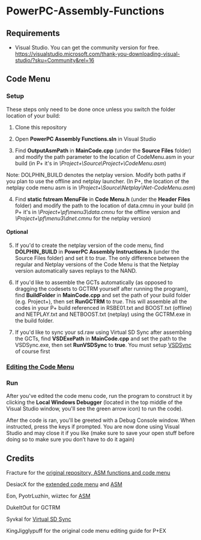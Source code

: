 # PowerPC-Assembly-Functions

## Requirements
- Visual Studio. You can get the community version for free. https://visualstudio.microsoft.com/thank-you-downloading-visual-studio/?sku=Community&rel=16

## Code Menu

### Setup 

These steps only need to be done once unless you switch the folder location of your build:

1. Clone this repository

2. Open **PowerPC Assembly Functions.sln** in Visual Studio

3. Find **OutputAsmPath** in **MainCode.cpp** (under the **Source Files** folder) and modify the path parameter to the location of CodeMenu.asm in your build (in P+ it's in *\Project+\Source\Project+\CodeMenu.asm*)

Note: DOLPHIN_BUILD denotes the netplay version. Modify both paths if you plan to use the offline and netplay launcher. (In P+, the location of the netplay code menu asm is in *\Project+\Source\Netplay\Net-CodeMenu.asm*)

4. Find **static fstream MenuFile** in **Code Menu.h** (under the **Header Files** folder) and modify the path to the location of data.cmnu in your build (in P+ it's in *\Project+\pf\menu3\data.cmnu* for the offline version and *\Project+\pf\menu3\dnet.cmnu* for the netplay version)

#### Optional

5. If you'd to create the netplay version of the code menu, find **DOLPHIN_BUILD** in **PowerPC Assembly Instructions.h** (under the Source Files folder) and set it to *true*. The only difference between the regular and Netplay versions of the Code Menu is that the Netplay version automatically saves replays to the NAND.

6. If you'd like to assemble the GCTs automatically (as opposed to dragging the codesets to GCTRM yourself after running the program), find **BuildFolder** in **MainCode.cpp** and set the path of your build folder (e.g. Project+), then set **RunGCTRM** to *true*. This will assemble all the codes in your P+ build referenced in RSBE01.txt and BOOST.txt (offline) and NETPLAY.txt and NETBOOST.txt (netplay) using the GCTRM.exe in the build folder.

7. If you'd like to sync your sd.raw using Virtual SD Sync after assembling the GCTs, find **VSDExePath** in **MainCode.cpp** and set the path to the VSDSync.exe, then set **RunVSDSync** to **true**. You must setup [VSDSync](http://forums.kc-mm.com/index.php?topic=79470) of course first

### [Editing the Code Menu](Code%20Menu%20Editing.md)


### Run

After you've edited the code menu code, run the program to construct it by clicking the **Local Windows Debugger** (located in the top middle of the Visual Studio window, you'll see the green arrow icon) to run the code).

After the code is ran, you'll be greeted with a Debug Console window. When instructed, press the keys if prompted. You are now done using Visual Studio and may close it if you like (make sure to save your open stuff before doing so to make sure you don’t have to do it again)

## Credits

Fracture for the [original repository, ASM functions and code menu]((https://github.com/Fracture17/PowerPC-Assembly-Functions))

DesiacX for the [extended code menu](https://github.com/DesiacX/PowerPC-Assembly-Functions) and [ASM](GCTRM%20Codes)

Eon, PyotrLuzhin, wiiztec for [ASM](GCTRM%20Codes)

DukeItOut for GCTRM

Syvkal for [Virtual SD Sync](http://forums.kc-mm.com/index.php?topic=79470)

KingJigglypuff for the original code menu editing guide for P+EX
